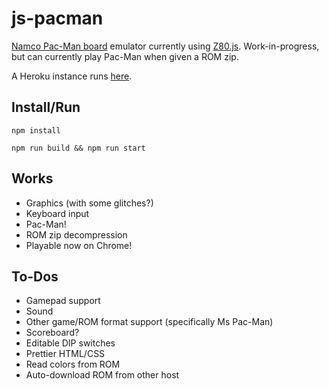 # js-pacman
[Namco Pac-Man board](https://en.wikipedia.org/wiki/Namco_Pac-Man) emulator currently using [Z80.js](https://github.com/DrGoldfire/Z80.js).
Work-in-progress, but can currently play Pac-Man when given a ROM zip.

A Heroku instance runs [here](http://js-pac.herokuapp.com/).

## Install/Run
```
npm install
```

```
npm run build && npm run start
```

## Works
- Graphics (with some glitches?)
- Keyboard input
- Pac-Man!
- ROM zip decompression
- Playable now on Chrome!

## To-Dos
- Gamepad support
- Sound
- Other game/ROM format support (specifically Ms Pac-Man)
- Scoreboard?
- Editable DIP switches
- Prettier HTML/CSS
- Read colors from ROM
- Auto-download ROM from other host
